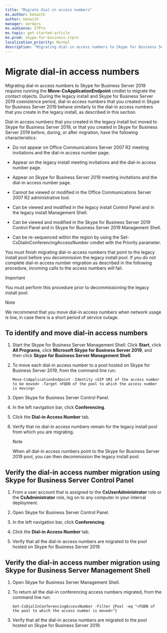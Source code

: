 ```yaml
---
title: "Migrate dial-in access numbers"
ms.author: kenwith
author: kenwith
manager: serdars
ms.audience: ITPro
ms.topic: get-started-article
ms.prod: skype-for-business-itpro
localization_priority: Normal
description: "Migrating dial-in access numbers to Skype for Business Server 2019 requires running the Move-CsApplicationEndpoint cmdlet to migrate the contact objects. During the legacy install and Skype for Business Server 2019 coexistence period, dial-in access numbers that you created in Skype for Business Server 2019 behave similarly to the dial-in access numbers that you create in the legacy install, as described in this section."
---
```


# Migrate dial-in access numbers

Migrating dial-in access numbers to Skype for Business Server 2019 requires running the **Move-CsApplicationEndpoint** cmdlet to migrate the contact objects. During the legacy install and Skype for Business Server 2019 coexistence period, dial-in access numbers that you created in Skype for Business Server 2019 behave similarly to the dial-in access numbers that you create in the legacy install, as described in this section. 

Dial-in access numbers that you created in the legacy install but moved to Skype for Business Server 2019, or that you created in Skype for Business Server 2019 before, during, or after migration, have the following characteristics:

- Do not appear on Office Communications Server 2007 R2 meeting invitations and the dial-in access number page.

- Appear on the legacy install meeting invitations and the dial-in access number page.

- Appear on Skype for Business Server 2019 meeting invitations and the dial-in access number page.

- Cannot be viewed or modified in the Office Communications Server 2007 R2 administrative tool.

- Can be viewed and modified in the legacy install Control Panel and in the legacy install Management Shell.

- Can be viewed and modified in the Skype for Business Server 2019 Control Panel and in Skype for Business Server 2019 Management Shell.

- Can be re-sequenced within the region by using the Set-CsDialinConferencingAccessNumber cmdlet with the Priority parameter.

You must finish migrating dial-in access numbers that point to the legacy install pool before you decommission the legacy install pool. If you do not complete dial-in access number migration as described in the following procedure, incoming calls to the access numbers will fail.

> [!IMPORTANT]
> You must perform this procedure prior to decommissioning the legacy install pool. 

> [!NOTE]
> We recommend that you move dial-in access numbers when network usage is low, in case there is a short period of service outage. 

## To identify and move dial-in access numbers

1. Start the Skype for Business Server Management Shell: Click **Start**, click **All Programs**, click **Microsoft Skype for Business Server 2019**, and then click **Skype for Business Server Management Shell**.

2. To move each dial-in access number to a pool hosted on Skype for Business Server 2019, from the command line run: 

   ```
   Move-CsApplicationEndpoint -Identity <SIP URI of the access number to be moved> -Target <FQDN of the pool to which the access number is moving>
   ```

3. Open Skype for Business Server Control Panel.

4. In the left navigation bar, click **Conferencing**.

5. Click the **Dial-in Access Number** tab. 

6. Verify that no dial-in access numbers remain for the legacy install pool from which you are migrating.

    > [!NOTE]
    > When all dial-in access numbers point to the Skype for Business Server 2019 pool, you can then decommission the legacy install pool. 

## Verify the dial-in access number migration using Skype for Business Server Control Panel

1. From a user account that is assigned to the **CsUserAdministrator** role or the **CsAdministrator** role, log on to any computer in your internal deployment. 

2. Open Skype for Business Server Control Panel.

3. In the left navigation bar, click **Conferencing**.

4. Click the **Dial-in Access Number** tab. 

5. Verify that all the dial-in access numbers are migrated to the pool hosted on Skype for Business Server 2019.

## Verify the dial-in access number migration using Skype for Business Server Management Shell

1. Open Skype for Business Server Management Shell.

2. To return all the dial-in conferencing access numbers migrated, from the command line run:

   ```
   Get-CsDialInConferencingAccessNumber -Filter {Pool -eq "<FQDN of the pool to which the access number is moved>"}
   ```

3. Verify that all the dial-in access numbers are migrated to the pool hosted on Skype for Business Server 2019.


